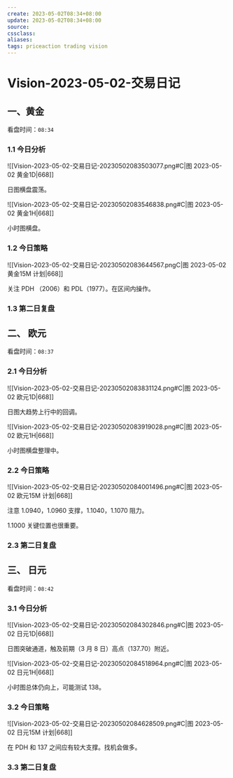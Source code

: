 ```yaml
---
create: 2023-05-02T08:34+08:00
update: 2023-05-02T08:34+08:00
source:
cssclass:
aliases:
tags: priceaction trading vision
---
```


# Vision-2023-05-02-交易日记

## 一、黄金

看盘时间：`08:34`

### 1.1 今日分析

![[Vision-2023-05-02-交易日记-20230502083503077.png#C|图 2023-05-02 黄金1D|668]]

日图横盘震荡。

![[Vision-2023-05-02-交易日记-20230502083546838.png#C|图 2023-05-02 黄金1H|668]]

小时图横盘。

### 1.2 今日策略

![[Vision-2023-05-02-交易日记-20230502083644567.pngC|图 2023-05-02 黄金15M 计划|668]]

关注 PDH （2006）和 PDL（1977）。在区间内操作。

### 1.3 第二日复盘

## 二、 欧元

看盘时间：`08:37`

### 2.1 今日分析

![[Vision-2023-05-02-交易日记-20230502083831124.png#C|图 2023-05-02 欧元1D|668]]

日图大趋势上行中的回调。

![[Vision-2023-05-02-交易日记-20230502083919028.png#C|图 2023-05-02 欧元1H|668]]

小时图横盘整理中。

### 2.2 今日策略

![[Vision-2023-05-02-交易日记-20230502084001496.png#C|图 2023-05-02 欧元15M 计划|668]]

注意 1.0940，1.0960 支撑，1.1040，1.1070 阻力。

1.1000 关键位置也很重要。


### 2.3 第二日复盘

## 三、 日元

看盘时间：`08:42`

### 3.1 今日分析

![[Vision-2023-05-02-交易日记-20230502084302846.png#C|图 2023-05-02 日元1D|668]]

日图突破通道，触及前期（3 月 8 日）高点（137.70）附近。

![[Vision-2023-05-02-交易日记-20230502084518964.png#C|图 2023-05-02 日元1H|668]]

小时图总体仍向上，可能测试 138。

### 3.2 今日策略

![[Vision-2023-05-02-交易日记-20230502084628509.png#C|图 2023-05-02 日元15M 计划|668]]

在 PDH 和 137 之间应有较大支撑。找机会做多。

### 3.3 第二日复盘
